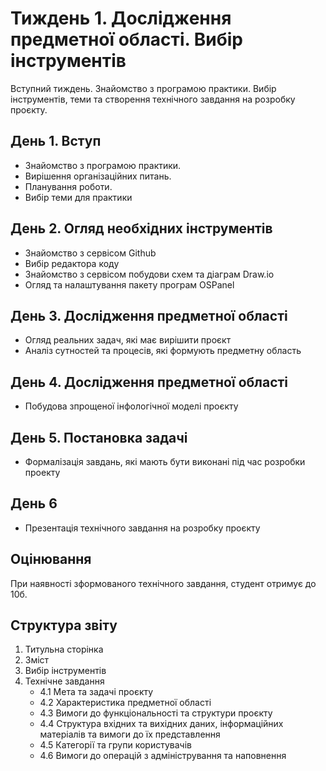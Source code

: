 # Тиждень 1. Дослідження предметної області. Вибір інструментів

Вступний тиждень. Знайомство з програмою практики. Вибір інструментів, теми та створення технічного завдання на розробку проєкту.

## День 1. Вступ
- Знайомство з програмою практики. 
- Вирішення організаційних питань. 
- Планування роботи.
- Вибір теми для практики

## День 2. Огляд необхідних інструментів
- Знайомство з сервісом Github
- Вибір редактора коду
- Знайомство з сервісом побудови схем та діаграм Draw.io
- Огляд та налаштування пакету програм OSPanel

## День 3. Дослідження предметної області
- Огляд реальних задач, які має вирішити проєкт
- Аналіз сутностей та процесів, які формують предметну область
  
## День 4. Дослідження предметної області
- Побудова зпрощеної інфологічної моделі проєкту

## День 5. Постановка задачі
- Формалізація завдань, які мають бути виконані під час розробки проекту

## День 6
- Презентація технічного завдання на розробку проєкту

## Оцінювання
При наявності зформованого технічного завдання, студент отримує до 10б.

## Структура звіту
1. Титульна сторінка
2. Зміст
3. Вибір інструментів
4. Технічне завдання
    - 4.1 Мета та задачі проєкту
    - 4.2 Характеристика предметної області
    - 4.3 Вимоги до функціональності та структури проєкту
    - 4.4 Структура вхідних та вихідних даних, інформаційних матеріалів та вимоги до їх представлення 
    - 4.5 Категорії та групи користувачів
    - 4.6 Вимоги до операцій з адміністрування та наповнення




